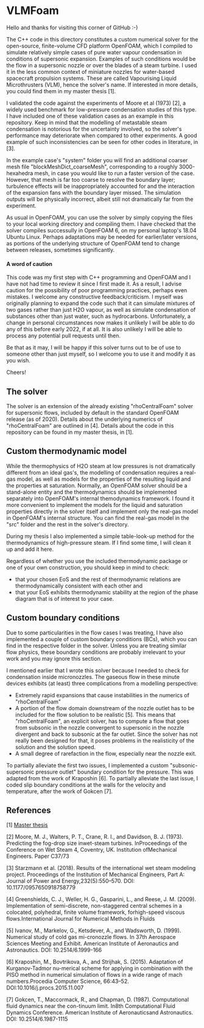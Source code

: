 # VLMFoam

Hello and thanks for visiting this corner of GitHub :-)

The C++ code in this directory constitutes a custom numerical solver for the open-source, finite-volume CFD platform OpenFOAM, which I compiled to simulate relatively simple cases of pure water vapour condensation in conditions of supersonic expansion. Examples of such conditions would be the flow in a supersonic nozzle or over the blades of a steam turbine. I used it in the less common context of miniature nozzles for water-based spacecraft propulsion systems. These are called Vapourising Liquid Microthrusters (VLM), hence the solver's name. If interested in more details, you could find them in my master thesis [1].

I validated the code against the experiments of Moore et al (1973) [2], a widely used benchmark for low-pressure condensation studies of this type. I have included one of these validation cases as an example in this repository. Keep in mind that the modelling of metastable steam condensation is notorious for the uncertainty involved, so the solver's performance may deteriorate when compared to other experiments. A good example of such inconsistencies can be seen for other codes in literature, in [3]. 

In the example case's "system" folder you will find an additional coarser mesh file "blockMeshDict_coarseMesh", corresponding to a roughly 3000-hexahedra mesh, in case you would like to run a faster version of the case. However, that mesh is far too coarse to resolve the boundary layer; turbulence effects will be inappropriately accounted for and the interaction of the expansion fans with the boundary layer missed. The simulation outputs will be physically incorrect, albeit still not dramatically far from the experiment. 

As usual in OpenFOAM, you can use the solver by simply copying the files to your local working directory and compiling them. I have checked that the solver compiles successully in OpenFOAM 6, on my personal laptop's 18.04 Ubuntu Linux. Perhaps adaptations may be needed for earlier/later versions, as portions of the underlying structure of OpenFOAM tend to change between releases, sometimes significantly. 

#### A word of caution
This code was my first step with C++ programming and OpenFOAM and I have not had time to review it since I first made it. As a result, I advise caution for the possibility of poor programming practices, perhaps even mistakes. I welcome any constructive feedback/criticism. I myself was originally planning to expand the code such that it can simulate mixtures of two gases rather than just H2O vapour, as well as simulate condensation of substances other than just water, such as hydrocarbons. Unfortunately, a change in personal circumstances now makes it unlikely I will be able to do any of this before early 2022, if at all. It is also unlikely I will be able to process any potential pull requests until then.

Be that as it may, I will be happy if this solver turns out to be of use to someone other than just myself, so I welcome you to use it and modify it as you wish. 

Cheers! 

## The solver

The solver is an extension of the already existing "rhoCentralFoam" solver for supersonic flows, included by default in the standard OpenFOAM release (as of 2020). Details about the underlying numerics of "rhoCentralFoam" are outlined in [4]. Details about the code in this repository can be found in my master thesis, in [1].


## Custom thermodynamic model

While the thermophysics of H2O steam at low pressures is not dramatically different from an ideal gas's, the modelling of condensation requires a real-gas model, as well as models for the properties of the resulting liquid and the properties at saturation. Normally, an OpenFOAM solver should be a stand-alone entity and the thermodynamics should be implemented separately into OpenFOAM's internal themodynamics framework. I found it more convenient to implement the models for the liquid and saturation properties directly in the solver itself and implement only the real-gas model in OpenFOAM's internal structure. You can find the real-gas model in the "src" folder and the rest in the solver's directory.

During my thesis I also implemented a simple table-look-up method for the thermodynamics of high-pressure steam. If I find some time, I will clean it up and add it here.

Regardless of whether you use the included thermodynamic package or one of your own construction, you should keep in mind to check:
* that your chosen EoS and the rest of thermodynamic relations are thermodynamically consistent with each other and
* that your EoS exhibits thermodynamic stability at the region of the phase diagram that is of interest to your case.


## Custom boundary conditions

Due to some particularities in the flow cases I was treating, I have also implemented a couple of custom boundary conditions (BCs), which you can find in the respective folder in the solver. Unless you are treating similar flow physics, these boundary conditions are probably irrelevant to your work and you may ignore this section.

I mentioned earlier that I wrote this solver because I needed to check for condensation inside micronozzles. The gaseous flow in these minute devices exhibits (at least) three complications from a modelling perspective:
* Extremely rapid expansions that cause instabilities in the numerics of "rhoCentralFoam"
* A portion of the flow domain downstream of the nozzle outlet has to be included for the flow solution to be realistic [5]. This means that "rhoCentralFoam", an explicit solver, has to compute a flow that goes from subsonic in the nozzle convergent to supersonic in the nozzle divergent and back to subsonic at the far outlet. Since the solver has not really been designed for that, it poses problems in the realisticity of the solution and the solution speed. 
* A small degree of rarefaction in the flow, especially near the nozzle exit.

To partially alleviate the first two issues, I implemented a custom "subsonic-supersonic pressure outlet" boundary condition for the pressure. This was adapted from the work of Kraposhin [6]. To partially alleviate the last issue, I coded slip boundary conditions at the walls for the velocity and temperature, after the work of Gokcen [7]. 


## References

[1] [Master thesis](https://repository.tudelft.nl/islandora/object/uuid%3Aabe34357-627e-4df4-92eb-73e590ab79a6?collection=education)

[2] Moore, M. J., Walters, P. T., Crane, R. I., and Davidson, B. J. (1973). Predicting the fog-drop size inwet-steam turbines. InProceedings of the Conference on Wet Steam 4, Coventry, UK. Institution ofMechanical Engineers. Paper C37/73

[3] Starzmann et al. (2018). Results of the international wet steam modeling project. Proceedings of the Institution of Mechanical Engineers, Part A: Journal of Power and Energy,232(5):550–570. DOI: 10.1177/0957650918758779

[4] Greenshields, C. J., Weller, H. G., Gasparini, L., and Reese, J. M. (2009). Implementation of semi-discrete, non-staggered central schemes in a colocated, polyhedral, finite volume framework, forhigh-speed viscous flows.International Journal for Numerical Methods in Fluids 

[5] Ivanov, M., Markelov, G., Ketsdever, A., and Wadsworth, D. (1999). Numerical study of cold gas mi-cronozzle flows. In 37th Aerospace Sciences Meeting and Exhibit. American Institute of Aeronautics and Astronautics. DOI: 10.2514/6.1999-166

[6] Kraposhin, M., Bovtrikova, A., and Strijhak, S. (2015).   Adaptation of Kurganov-Tadmor nu-merical scheme for applying in combination with the PISO method in numerical simulation of flows in a wide range of mach numbers.Procedia Computer Science, 66:43–52.  DOI:10.1016/j.procs.2015.11.007

[7] Gokcen, T., Maccormack, R., and Chapman, D. (1987). Computational fluid dynamics near the con-tinuum limit. In8th Computational Fluid Dynamics Conference. American Institute of Aeronauticsand Astronautics. DOI: 10.2514/6.1987-1115

